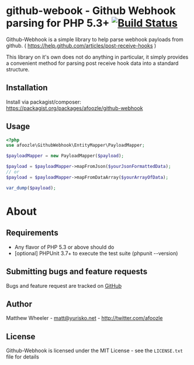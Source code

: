 github-webook - Github Webhook parsing for PHP 5.3+ [![Build Status](https://secure.travis-ci.org/afoozle/github-webhook.png)](http://travis-ci.org/afoozle/github-webhook)
==============================

Github-Webhook is a simple library to help parse webhook payloads from
github. ( https://help.github.com/articles/post-receive-hooks )

This library on it's own does not do anything in particular, it simply
provides a convenient method for parsing post receive hook data into
a standard structure.

Installation
------------

Install via packagist/composer: https://packagist.org/packages/afoozle/github-webhook

Usage
-----

```php
<?php
use afoozle\GithubWebhook\EntityMapper\PayloadMapper;

$payloadMapper = new PayloadMapper($payload);

$payload = $payloadMapper->mapFromJson($yourJsonFormattedData);
// or
$payload = $payloadMapper->mapFromDataArray($yourArrayOfData);

var_dump($payload);
```

About
=====

Requirements
------------

- Any flavor of PHP 5.3 or above should do
- [optional] PHPUnit 3.7+ to execute the test suite (phpunit --version)

Submitting bugs and feature requests
------------------------------------

Bugs and feature request are tracked on [GitHub](https://github.com/afoozle/github-webhook/issues)

Author
------

Matthew Wheeler - <matt@yurisko.net> - <http://twitter.com/afoozle><br />

License
-------

Github-Webhook is licensed under the MIT License - see the `LICENSE.txt` file for details
